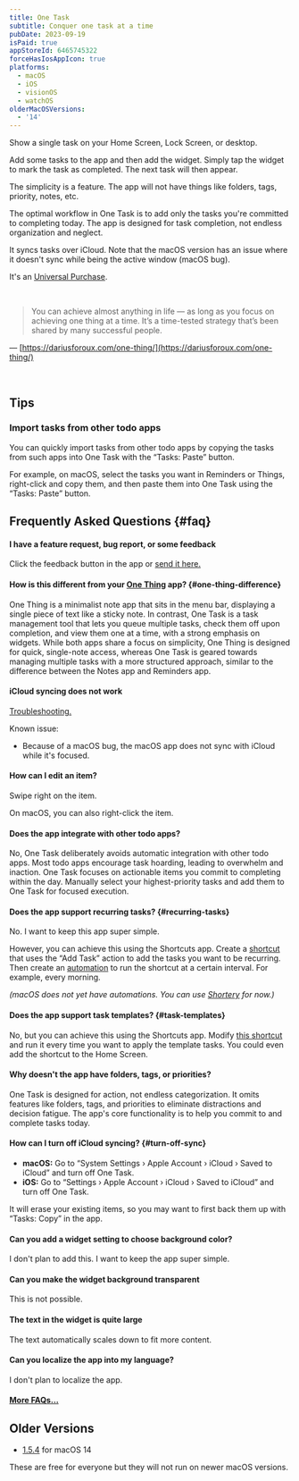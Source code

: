 ```yaml
---
title: One Task
subtitle: Conquer one task at a time
pubDate: 2023-09-19
isPaid: true
appStoreId: 6465745322
forceHasIosAppIcon: true
platforms:
  - macOS
  - iOS
  - visionOS
  - watchOS
olderMacOSVersions:
  - '14'
---
```


Show a single task on your Home Screen, Lock Screen, or desktop.

Add some tasks to the app and then add the widget. Simply tap the widget to mark the task as completed. The next task will then appear.

The simplicity is a feature. The app will not have things like folders, tags, priority, notes, etc.

The optimal workflow in One Task is to add only the tasks you're committed to completing today. The app is designed for task completion, not endless organization and neglect.

<!-- Syncs seamlessly across your devices with iCloud. -->

It syncs tasks over iCloud. Note that the macOS version has an issue where it doesn't sync while being the active window (macOS bug).

It's an [Universal Purchase](/apps/faq#universal-purchase).

<br>

> You can achieve almost anything in life — as long as you focus on achieving one thing at a time. It’s a time-tested strategy that’s been shared by many successful people.

— [https://dariusforoux.com/one-thing/](https://dariusforoux.com/one-thing/)

<br>

## Tips

### Import tasks from other todo apps

You can quickly import tasks from other todo apps by copying the tasks from such apps into One Task with the “Tasks: Paste” button.

For example, on macOS, select the tasks you want in Reminders or Things, right-click and copy them, and then paste them into One Task using the “Tasks: Paste” button.

## Frequently Asked Questions {#faq}

#### I have a feature request, bug report, or some feedback

Click the feedback button in the app or [send it here.](https://sindresorhus.com/feedback?product=One%20Task&referrer=Website-FAQ)

#### How is this different from your [One Thing](/one-thing) app? {#one-thing-difference}

One Thing is a minimalist note app that sits in the menu bar, displaying a single piece of text like a sticky note. In contrast, One Task is a task management tool that lets you queue multiple tasks, check them off upon completion, and view them one at a time, with a strong emphasis on widgets. While both apps share a focus on simplicity, One Thing is designed for quick, single-note access, whereas One Task is geared towards managing multiple tasks with a more structured approach, similar to the difference between the Notes app and Reminders app.

#### iCloud syncing does not work

[Troubleshooting.](/apps/faq#icloud-sync)

Known issue:
- Because of a macOS bug, the macOS app does not sync with iCloud while it's focused.

#### How can I edit an item?

Swipe right on the item.

On macOS, you can also right-click the item.

#### Does the app integrate with other todo apps?

No, One Task deliberately avoids automatic integration with other todo apps. Most todo apps encourage task hoarding, leading to overwhelm and inaction. One Task focuses on actionable items you commit to completing within the day. Manually select your highest-priority tasks and add them to One Task for focused execution.

#### Does the app support recurring tasks? {#recurring-tasks}

No. I want to keep this app super simple.

However, you can achieve this using the Shortcuts app. Create a [shortcut](https://support.apple.com/guide/shortcuts/welcome/ios) that uses the “Add Task” action to add the tasks you want to be recurring. Then create an [automation](https://support.apple.com/guide/shortcuts/apdfbdbd7123/7.0/ios/17.0) to run the shortcut at a certain interval. For example, every morning.

*(macOS does not yet have automations. You can use [Shortery](https://apps.apple.com/app/id1594183810) for now.)*

#### Does the app support task templates? {#task-templates}

No, but you can achieve this using the Shortcuts app. Modify [this shortcut](https://www.icloud.com/shortcuts/51edae78b820457a89d12715a053fac6) and run it every time you want to apply the template tasks. You could even add the shortcut to the Home Screen.

#### Why doesn't the app have folders, tags, or priorities?

One Task is designed for action, not endless categorization. It omits features like folders, tags, and priorities to eliminate distractions and decision fatigue. The app's core functionality is to help you commit to and complete tasks today.

#### How can I turn off iCloud syncing? {#turn-off-sync}

- **macOS:** Go to “System Settings › Apple Account › iCloud › Saved to iCloud” and turn off One Task.
- **iOS:** Go to “Settings › Apple Account › iCloud › Saved to iCloud” and turn off One Task.

It will erase your existing items, so you may want to first back them up with “Tasks: Copy” in the app.

#### Can you add a widget setting to choose background color?

I don't plan to add this. I want to keep the app super simple.

#### Can you make the widget background transparent

This is not possible.

#### The text in the widget is quite large

The text automatically scales down to fit more content.

#### Can you localize the app into my language?

I don't plan to localize the app.

#### [More FAQs…](/apps/faq)

## Older Versions

- [1.5.4](https://github.com/user-attachments/files/18549490/One.Task.1.5.4.-.macOS.14.zip) for macOS 14

These are free for everyone but they will not run on newer macOS versions.

